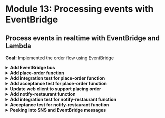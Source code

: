 # Module 13: Processing events with EventBridge

## Process events in realtime with EventBridge and Lambda

**Goal:** Implemented the order flow using EventBridge

<details>
<summary><b>Add EventBridge bus</b></summary><p>

1. Open `serverless.yml`.

2. Add an `EventBridge` bus as a new resource under the `resources.Resources` section

```yml
EventBus:
  Type: AWS::Events::EventBus
  Properties:
    Name: order_events_${sls:stage}_${self:custom.name}
```

**IMPORTANT**: make sure that this `EventBus` resource is aligned with `ServiceUrlParameter`, `CognitoUserPool` and other CloudFormation resources.

3. While we're here, let's also add the EventBus name as output. Add the following to the `resources.Outputs` section.

```yml
EventBusName:
  Value: !Ref EventBus
```

4. Deploy the project.

`npx sls deploy`

This will provision an EventBridge bus called `order_events_dev_` followed by your name.

</p></details>

<details>
<summary><b>Add place-order function</b></summary><p>

1. Add a new `place-order` function (in the `functions` section)

```yml
place-order:
  handler: functions/place-order.handler
  events:
    - http:
        path: /orders
        method: post
        authorizer:
          name: CognitoAuthorizer
          type: COGNITO_USER_POOLS
          arn: !GetAtt CognitoUserPool.Arn
  environment:
    bus_name: !Ref EventBus
```

Notice that this new function references the newly created `EventBridge` bus, whose name will be passed in via the `bus_name` environment variable.

This function also uses the same Cognito User Tool for authorization, as it'll be called directly by the client app.

2. Add the permission to publish events to `EventBridge` by adding the following to the list of permissions under `provider.iam.role.statements`:

```yml
- Effect: Allow
  Action: events:PutEvents
  Resource: !GetAtt EventBus.Arn
```

3. Add a file `place-order.js` to the `functions` folder

4. Modify `place-order.js` to the following

```javascript
const EventBridge = require('aws-sdk/clients/eventbridge')
const eventBridge = new EventBridge()
const chance = require('chance').Chance()

const busName = process.env.bus_name

module.exports.handler = async (event) => {
  const restaurantName = JSON.parse(event.body).restaurantName

  const orderId = chance.guid()
  console.log(`placing order ID [${orderId}] to [${restaurantName}]`)

  await eventBridge.putEvents({
    Entries: [{
      Source: 'big-mouth',
      DetailType: 'order_placed',
      Detail: JSON.stringify({
        orderId,
        restaurantName,
      }),
      EventBusName: busName
    }]
  }).promise()

  console.log(`published 'order_placed' event into EventBridge`)

  const response = {
    statusCode: 200,
    body: JSON.stringify({ orderId })
  }

  return response
}
```

This `place-order` function handles requests to create an order (via the `POST /orders` endpoint we configured just now).

As part of the `POST` body in the request, it expects the `restaurantName` to be passed in. And upon receiving a request, all it's doing is publishing an event to the `EventBridge` bus and let some other process handle it.

</p></details>

<details>
<summary><b>Add integration test for place-order function</b></summary><p>

1. Add a file `place-order.tests.js` to `test_cases` folder

2. Modify `test_cases/place-order.tests.js` to the following

```javascript
const when = require('../steps/when')
const given = require('../steps/given')
const tearDown = require('../steps/teardown')
const { init } = require('../steps/init')
const AWS = require('aws-sdk')

const mockPutEvents = jest.fn()
AWS.EventBridge.prototype.putEvents = mockPutEvents

describe('Given an authenticated user', () => {
  let user

  beforeAll(async () => {
    await init()
    user = await given.an_authenticated_user()
  })

  afterAll(async () => {
    await tearDown.an_authenticated_user(user)
  })

  describe(`When we invoke the POST /orders endpoint`, () => {
    let resp

    beforeAll(async () => {
      mockPutEvents.mockClear()
      mockPutEvents.mockReturnValue({
        promise: async () => {}
      })

      resp = await when.we_invoke_place_order(user, 'Fangtasia')
    })

    it(`Should return 200`, async () => {
      expect(resp.statusCode).toEqual(200)
    })

    it(`Should publish a message to EventBridge bus`, async () => {
      expect(mockPutEvents).toBeCalledWith({
        Entries: [
          expect.objectContaining({
            Source: 'big-mouth',
            DetailType: 'order_placed',
            Detail: expect.stringContaining(`"restaurantName":"Fangtasia"`),
            EventBusName: expect.stringMatching(process.env.bus_name)
          })
        ]
      })
    })
  })
})
```

Wait a minute, we're mocking the AWS operations! Didn't you say not to do it?

Yes, I did...

The problem is that, to validate the events that are sent to `EventBridge` it'll take a bit of extra infrastructure set up. Because you can't just call `EventBridge` and ask what events it had just received on a bus recently. You need to subscribe to the bus and capture events in real-time as they happen.

We'll explore how to do this in the next couple of modules. For now, let's just mock these tests.

3. Modify `steps/when.js` to add a new `we_invoke_place_order` function

```javascript
const we_invoke_place_order = async (user, restaurantName) => {
  const body = JSON.stringify({ restaurantName })

  switch (mode) {
    case 'handler':
      return await viaHandler({ body }, 'place-order')
    case 'http':
      const auth = user.idToken
      return await viaHttp('orders', 'POST', { body, auth })
    default:
      throw new Error(`unsupported mode: ${mode}`)
  }
}
```

and don't forget to add it to the list of exported methods too

```javascript
module.exports = {
  we_invoke_get_index,
  we_invoke_get_restaurants,
  we_invoke_search_restaurants,
  we_invoke_place_order
}
```

4. Run integration tests

`npm run test`

and see that all 5 tests are passing

```
 PASS  tests/test_cases/get-index.tests.js
 PASS  tests/test_cases/get-restaurants.tests.js
 PASS  tests/test_cases/place-order.tests.js
 PASS  tests/test_cases/search-restaurants.tests.js (5.041s)
  ● Console

    console.info functions/search-restaurants.js:24
      this is a new secret


Test Suites: 4 passed, 4 total
Tests:       5 passed, 5 total
Snapshots:   0 total
Time:        5.431s
```

5. Deploy the project

`npx sls deploy`

</p></details>

<details>
<summary><b>Add acceptance test for place-order function</b></summary><p>

When executing the deployed `place-order` function via API Gateway, the function would publish an `order_placed` event to the real EventBridge bus.

To verify that the event is published as expected, you have some options (discussed in [this post](https://theburningmonk.com/2019/09/how-to-include-sns-and-kinesis-in-your-e2e-tests/)). Again, for the purpose of this workshop, we'll take a short-cut and only validate EventBridge was called when executing as an integration test, using mocks...

1. Modify `test_cases/place-order.tests.js` so the `Should publish a message to EventBridge bus` test case only runs as an integration test.

Wrap the test case

```javascript
it(`Should publish a message to EventBridge bus`, async () => {
  expect(mockPutEvents).toBeCalledWith({
    Entries: [
      expect.objectContaining({
        Source: 'big-mouth',
        DetailType: 'order_placed',
        Detail: expect.stringContaining(`"restaurantName":"Fangtasia"`),
        EventBusName: expect.stringMatching(process.env.bus_name)
      })
    ]
  })
})
```

in an `if` block like this

```javascript
if (process.env.TEST_MODE === 'handler') {
  it(`Should publish a message to EventBridge bus`, async () => {
    expect(mockPutEvents).toBeCalledWith({
      Entries: [
        expect.objectContaining({
          Source: 'big-mouth',
          DetailType: 'order_placed',
          Detail: expect.stringContaining(`"restaurantName":"Fangtasia"`),
          EventBusName: expect.stringMatching(process.env.bus_name)
        })
      ]
    })
  })
}
```

2. Run acceptance test

`npm run acceptance`

and see that we have 4 (instead of 5 for integration) tests, and they're all passing.

```
 PASS  tests/test_cases/get-restaurants.tests.js
  ● Console

    console.info tests/steps/when.js:40
      invoking via HTTP GET https://4q8sbvheq2.execute-api.us-east-1.amazonaws.com/dev/restaurants

 PASS  tests/test_cases/get-index.tests.js
  ● Console

    console.info tests/steps/when.js:40
      invoking via HTTP GET https://4q8sbvheq2.execute-api.us-east-1.amazonaws.com/dev/

 PASS  tests/test_cases/place-order.tests.js
  ● Console

    console.info tests/steps/when.js:40
      invoking via HTTP POST https://4q8sbvheq2.execute-api.us-east-1.amazonaws.com/dev/orders

 PASS  tests/test_cases/search-restaurants.tests.js
  ● Console

    console.info tests/steps/when.js:40
      invoking via HTTP POST https://4q8sbvheq2.execute-api.us-east-1.amazonaws.com/dev/restaurant
s/search


Test Suites: 4 passed, 4 total
Tests:       4 passed, 4 total
Snapshots:   0 total
Time:        4.845s
```

Again, we'll see how we can extend these acceptance tests to validate the events that are published to EventBridge and SNS.

</p></details>

<details>
<summary><b>Update web client to support placing order</b></summary><p>

1. Modify `static/index.html` to the following

```html
<!DOCTYPE html>
<html>
  <head>
    <meta charset="UTF-8">
    <title>Big Mouth</title>

    <script src="https://sdk.amazonaws.com/js/aws-sdk-2.149.0.min.js"></script>
    <script src="https://d2qt42rcwzspd6.cloudfront.net/manning/aws-cognito-sdk.min.js"></script>
    <script src="https://d2qt42rcwzspd6.cloudfront.net/manning/amazon-cognito-identity.min.js"></script>
    <script src="https://code.jquery.com/jquery-3.2.1.min.js" 
            integrity="sha256-hwg4gsxgFZhOsEEamdOYGBf13FyQuiTwlAQgxVSNgt4="
            crossorigin="anonymous"></script>
    <script src="https://code.jquery.com/ui/1.12.1/jquery-ui.min.js" 
            integrity="sha384-Dziy8F2VlJQLMShA6FHWNul/veM9bCkRUaLqr199K94ntO5QUrLJBEbYegdSkkqX" 
            crossorigin="anonymous"></script>
    <link rel="stylesheet" href="https://code.jquery.com/ui/1.12.1/themes/base/jquery-ui.css">

    <style>
      .fullscreenDiv {
        background-color: #05bafd;
        width: 100%;
        height: auto;
        bottom: 0px;
        top: 0px;
        left: 0;
        position: absolute;        
      }
      .restaurantsDiv {
        background-color: #ffffff;
        width: 100%;
        height: auto;
      }
      .dayOfWeek {
        font-family: Arial, Helvetica, sans-serif;
        font-size: 32px;
        padding: 10px;
        height: auto;
        display: flex;
        justify-content: center;
      }
      .column-container {
        padding: 0;
        margin: 0;        
        list-style: none;
        display: flex;
        flex-flow: column;
        flex-wrap: wrap;
        justify-content: center;
      }
      .row-container {
        padding: 5px;
        margin: 5px;
        list-style: none;
        display: flex;
        flex-flow: row;
        flex-wrap: wrap;
        justify-content: center;
      }
      .item {
        padding: 5px;
        height: auto;
        margin-top: 10px;
        display: flex;
        flex-flow: row;
        flex-wrap: wrap;
        justify-content: center;
      }
      .restaurant {
        background-color: #00a8f7;
        border-radius: 10px;
        padding: 5px;
        height: auto;
        width: auto;
        margin-left: 40px;
        margin-right: 40px;
        margin-top: 15px;
        margin-bottom: 0px;
        display: flex;
        justify-content: center;
      }
      .restaurant-name {
        font-size: 24px;
        font-family:Arial, Helvetica, sans-serif;
        color: #ffffff;
        padding: 10px;
        margin: 0px;
      }
      .restaurant-image {
        padding-top: 0px;
        margin-top: 0px;
      }
      .row-container-left {
        list-style: none;
        display: flex;
        flex-flow: row;
        justify-content: flex-start;
      }
      .menu-text {
        font-family: Arial, Helvetica, sans-serif;
        font-size: 24px;
        font-weight: bold;
        color: white;
      }
      .text-trail-space {
        margin-right: 10px;
      }
      .hidden {
        display: none;
      }

      label, button, input {
        display:block;
        font-family: Arial, Helvetica, sans-serif;
        font-size: 18px;
      }
      
      fieldset { 
        padding:0; 
        border:0; 
        margin-top:25px; 
      }

    </style>

    <script>
      const AWS_REGION = '{{awsRegion}}';
      const COGNITO_USER_POOL_ID = '{{cognitoUserPoolId}}';
      const CLIENT_ID = '{{cognitoClientId}}';
      const SEARCH_URL = '{{& searchUrl}}';
      const PLACE_ORDER_URL = '{{& placeOrderUrl}}';

      var regDialog, regForm;
      var verifyDialog;
      var regCompleteDialog;
      var signInDialog;
      var userPool, cognitoUser;
      var idToken;

      function toggleSignOut (enable) {
        enable === true ? $('#sign-out').show() : $('#sign-out').hide();
      }

      function toggleSignIn (enable) {
        enable === true ? $('#sign-in').show() : $('#sign-in').hide();
      }

      function toggleRegister (enable) {
        enable === true ? $('#register').show() : $('#register').hide();
      }

      function init() {
        AWS.config.region = AWS_REGION;
        AWSCognito.config.region = AWS_REGION;

        var data = { 
          UserPoolId : COGNITO_USER_POOL_ID, 
          ClientId : CLIENT_ID
        };
        userPool = new AWSCognito.CognitoIdentityServiceProvider.CognitoUserPool(data);
        cognitoUser = userPool.getCurrentUser();

        if (cognitoUser != null) {          
          cognitoUser.getSession(function(err, session) {
            if (err) {
                alert(err);
                return;
            }

            idToken = session.idToken.jwtToken;
            console.log('idToken: ' + idToken);
            console.log('session validity: ' + session.isValid());
          });

          toggleSignOut(true);
          toggleSignIn(false);
          toggleRegister(false);
        } else {
          toggleSignOut(false);
          toggleSignIn(true);
          toggleRegister(true);
        }
      }

      function addUser() {
        var firstName = $("#first-name")[0].value;
        var lastName = $("#last-name")[0].value;
        var username = $("#username")[0].value;
        var password = $("#password")[0].value;
        var email = $("#email")[0].value;

        var attributeList = [
          new AWSCognito.CognitoIdentityServiceProvider.CognitoUserAttribute({ 
            Name : 'email', Value : email
          }),
          new AWSCognito.CognitoIdentityServiceProvider.CognitoUserAttribute({ 
            Name : 'given_name', Value : firstName
          }),
          new AWSCognito.CognitoIdentityServiceProvider.CognitoUserAttribute({ 
            Name : 'family_name', Value : lastName
          }),
        ];

        userPool.signUp(username, password, attributeList, null, function(err, result){
          if (err) {
            alert(err);
            return;
          }
          cognitoUser = result.user;
          console.log('user name is ' + cognitoUser.getUsername());

          regDialog.dialog("close");
          verifyDialog.dialog("open");
        });
      }

      function confirmUser() {
        var verificationCode = $("#verification-code")[0].value;
        cognitoUser.confirmRegistration(verificationCode, true, function(err, result) {
          if (err) {
            alert(err);
            return;
          }
          console.log('verification call result: ' + result);

          verifyDialog.dialog("close");
          regCompleteDialog.dialog("open");
        });
      }

      function authenticateUser() {
        var username = $("#sign-in-username")[0].value;
        var password = $("#sign-in-password")[0].value;

        var authenticationData = {
          Username : username,
          Password : password,
        };
        var authenticationDetails = new AWSCognito.CognitoIdentityServiceProvider.AuthenticationDetails(authenticationData);
        var userData = {
          Username : username,
          Pool : userPool
        };
        var cognitoUser = new AWSCognito.CognitoIdentityServiceProvider.CognitoUser(userData);

        cognitoUser.authenticateUser(authenticationDetails, {
          onSuccess: function (result) {
            console.log('access token : ' + result.getAccessToken().getJwtToken());
            /*Use the idToken for Logins Map when Federating User Pools with Cognito Identity or when passing through an Authorization Header to an API Gateway Authorizer*/
            idToken = result.idToken.jwtToken;
            console.log('idToken : ' + idToken);

            signInDialog.dialog("close");
            toggleRegister(false);
            toggleSignIn(false);
            toggleSignOut(true);
          },

          onFailure: function(err) {
            alert(err);
          }
        });
      }

      function signOut() {
        if (cognitoUser != null) {
          cognitoUser.signOut();
          toggleRegister(true);
          toggleSignIn(true);
          toggleSignOut(false);
        }
      }

      function searchRestaurants() {
        var theme = $("#theme")[0].value;

        var xhr = new XMLHttpRequest();
        xhr.open('POST', SEARCH_URL, true);
        xhr.setRequestHeader("Content-Type", "application/json");
        xhr.setRequestHeader("Authorization", idToken);
        xhr.send(JSON.stringify({ theme }));
        
        xhr.onreadystatechange = function (e) {
          if (xhr.readyState === 4 && xhr.status === 200) {
            var restaurants = JSON.parse(xhr.responseText);
            var restaurantsList = $("#restaurantsUl");
            restaurantsList.empty();

            for (var restaurant of restaurants) {
              restaurantsList.append(`
              <li class="restaurant">
                <ul class="column-container" onclick='placeOrder("${restaurant.name}")'>
                    <li class="item restaurant-name">${restaurant.name}</li>
                    <li class="item restaurant-image">
                      <img src="${restaurant.image}">
                    </li>
                </ul>
              </li>
              `);
            }

          } else if (xhr.readyState === 4) {
            alert(xhr.responseText);
          }
        };
      }

      function placeOrder(restaurantName) {
        var xhr = new XMLHttpRequest();
        xhr.open('POST', PLACE_ORDER_URL, true);
        xhr.setRequestHeader("Content-Type", "application/json");
        xhr.setRequestHeader("Authorization", idToken);
        xhr.send(JSON.stringify({ restaurantName }));

        xhr.onreadystatechange = function (e) {
          if (xhr.readyState === 4 && xhr.status === 200) {
            alert("your order has been placed, we'll let you know once it's been accepted by the restaurant!");
          } else if (xhr.readyState === 4) {
            alert(xhr.responseText);
          }
        };
      }

      $(document).ready(function() {
        regDialog = $("#reg-dialog-form").dialog({
          autoOpen: false,
          modal: true,
          buttons: {
            "Create an account": addUser,
            Cancel: function() {
              regDialog.dialog("close");
            }
          },
          close: function() {
            regForm[0].reset();
          }
        });

        regForm = regDialog.find("form").on("submit", function(event) {
          event.preventDefault();
          addUser();
        });
        
        $("#register").on("click", function() {
          regDialog.dialog("open");
        });

        verifyDialog = $("#verify-dialog-form").dialog({
          autoOpen: false,
          modal: true,
          buttons: {
            "Confirm registration": confirmUser,
            Cancel: function() {
              verifyDialog.dialog("close");
            }
          },
          close: function() {
            $(this).dialog("close");
          }
        });

        regCompleteDialog = $("#registered-message").dialog({
          autoOpen: false,
          modal: true,
          buttons: {
            Ok: function() {
              $(this).dialog("close");
            }
          }
        });

        signInDialog = $("#sign-in-form").dialog({
          autoOpen: false,
          modal: true,
          buttons: {
            "Sign in": authenticateUser,
            Cancel: function() {
              signInDialog.dialog("close");
            }
          },
          close: function() {
            $(this).dialog("close");
          }
        });

        $("#sign-in").on("click", function() {
          signInDialog.dialog("open");
        });

        $("#sign-out").on("click", function() {
          signOut();
        })

        init();
      });

    </script>
  </head>

  <body>
    <div class="fullscreenDiv">
      <ul class="column-container">
        <li>
          <ul class="row-container-left">
            <li id="register" class="item text-trail-space hidden">
              <a class="menu-text" href="#">Register</a>
            </li>
            <li id="sign-in" class="item menu-text text-trail-space hidden">
              <a class="menu-text" href="#">Sign in</a>
            </li>
            <li id="sign-out" class="item menu-text text-trail-space hidden">
              <a class="menu-text" href="#">Sign out</a>
            </li>
          </ul>
        </li>
        <li class="item">
          <img id="logo" src="https://d2qt42rcwzspd6.cloudfront.net/manning/big-mouth.png">
        </li>
        <li class="item">
          <input id="theme" type="text" size="50" placeholder="enter a theme, eg. rick and morty"/>
          <button onclick="searchRestaurants()">Find Restaurants</button>
        </li>
        <li>
          <div class="restaurantsDiv column-container">
            <b class="dayOfWeek">{{dayOfWeek}}</b>
            <ul id="restaurantsUl" class="row-container">
              {{#restaurants}}
              <li class="restaurant">
                <ul class="column-container" onclick='placeOrder("{{name}}")'>
                    <li class="item restaurant-name">{{name}}</li>
                    <li class="item restaurant-image">
                      <img src="{{image}}">
                    </li>
                </ul>
              </li>
              {{/restaurants}}
            </ul>
          </div>
        </li>
      </ul>
    </div>

    <div id="reg-dialog-form" title="Register">       
      <form>
        <fieldset>
          <label for="first-name">First Name</label>
          <input type="text" id="first-name" class="text ui-widget-content ui-corner-all">
          <label for="last-name">Last Name</label>
          <input type="text" id="last-name" class="text ui-widget-content ui-corner-all">
          <label for="email">Email</label>
          <input type="text" name="email" id="email" class="text ui-widget-content ui-corner-all">
          <label for="username">Username</label>
          <input type="text" name="username" id="username" class="text ui-widget-content ui-corner-all">
          <label for="password">Password</label>
          <input type="password" name="password" id="password" class="text ui-widget-content ui-corner-all">
        </fieldset>
      </form>
    </div>

    <div id="verify-dialog-form" title="Verify">
      <form>
        <fieldset>
            <label for="verification-code">Verification Code</label>
            <input type="text" id="verification-code" class="text ui-widget-content ui-corner-all">
        </fieldset>
      </form>
    </div>

    <div id="registered-message" title="Registration complete!">
      <p>
        <span class="ui-icon ui-icon-circle-check" style="float:left; margin:0 7px 50px 0;"></span>
        You are now registered!
      </p>
    </div>

    <div id="sign-in-form" title="Sign in">
      <form>
          <fieldset>            
            <label for="sign-in-username">Username</label>
            <input type="text" id="sign-in-username" class="text ui-widget-content ui-corner-all">
            <label for="sign-in-password">Password</label>
            <input type="password" id="sign-in-password" class="text ui-widget-content ui-corner-all">
          </fieldset>
        </form>
    </div>

  </body>

</html>
```

This new UI code would call the `POST /orders` endpoint when you click on one of the restaurants.

But to do that, the `get-index` function needs to know the URL endpoint for it, and then pass it into the HTML template.

2. Open `serverless.yml` and add an `orders_api` environment variable to the `get-index` function.

```yml
orders_api:
  Fn::Join:
    - ""
    - - https://
      - !Ref ApiGatewayRestApi
      - .execute-api.${aws:region}.amazonaws.com/${sls:stage}/orders
```

3. Modify `functions/get-index.js` to fetch the URL endpoint to place orders (from a new `orders_api` environment variable). On ln8 where you have:

```javascript
const restaurantsApiRoot = process.env.restaurants_api
```

Somewhere near there, add the following:

```javascript
const ordersApiRoot = process.env.orders_api
```

4. Modify `functions/get-index.js` to pass the `ordersApiRoot` url to the updated `index.html` template. On ln38, replace the `view` object so we add a `placeOrderUrl` field.

```javascript
const view = {
  awsRegion,
  cognitoUserPoolId,
  cognitoClientId,
  dayOfWeek,
  restaurants,
  searchUrl: `${restaurantsApiRoot}/search`,
  placeOrderUrl: `${ordersApiRoot}`
}
```

5. Deploy the project

`npx sls deploy`

Load the landing page in the browser and click on one of the restaurants to order (if your login token has expired then you'll have to sign in again)

![](/images/mod15-001.png)

</p></details>

<details>
<summary><b>Add notify-restaurant function</b></summary><p>

1. Modify `serverless.yml` to add a new SNS topic for notifying restaurants, under the `resources.Resources` section

```yml
RestaurantNotificationTopic:
  Type: AWS::SNS::Topic
```

**IMPORTANT**: make sure this is aligned with other CloudFormation resources, like the `EventBus` resoure we added earlier.

2. Also, add the SNS topic's name and ARN to our stack output. Add the following to the `resources.Outputs` section of the `serverless.yml`.

```yml
RestaurantNotificationTopicName:
  Value: !GetAtt RestaurantNotificationTopic.TopicName

RestaurantNotificationTopicArn:
  Value: !Ref RestaurantNotificationTopic
```

3. Deploy the project to provision the SNS topic.

`npx sls deploy`

4. Add a file `notify-restaurant.js` in the `functions` folder

5. Modify `functions/notify-restaurant.js` to the following

```javascript
const EventBridge = require('aws-sdk/clients/eventbridge')
const eventBridge = new EventBridge()
const SNS = require('aws-sdk/clients/sns')
const sns = new SNS()

const busName = process.env.bus_name
const topicArn = process.env.restaurant_notification_topic

module.exports.handler = async (event) => {
  const order = event.detail
  const snsReq = {
    Message: JSON.stringify(order),
    TopicArn: topicArn
  };
  await sns.publish(snsReq).promise()

  const { restaurantName, orderId } = order
  console.log(`notified restaurant [${restaurantName}] of order [${orderId}]`)

  await eventBridge.putEvents({
    Entries: [{
      Source: 'big-mouth',
      DetailType: 'restaurant_notified',
      Detail: JSON.stringify(order),
      EventBusName: busName
    }]
  }).promise()

  console.log(`published 'restaurant_notified' event to EventBridge`)
}
```

This `notify-restaurant` function would be trigger by `EventBridge`, and by the `place_order` event that we publish from the `place-order` function.

Remember that in the `place-order` function we published `Detail` as a JSON string:

```javascript
await eventBridge.putEvents({
  Entries: [{
    Source: 'big-mouth',
    DetailType: 'order_placed',
    Detail: JSON.stringify({
      orderId,
      restaurantName,
    }),
    EventBusName: busName
  }]
}).promise()
```

However, when `EventBridge` invokes our function, `event.detail` is going to be an object, and it's called `detail` not `Detail` (one of many inconsistencies that you just have to live with in AWS...)

Our function here would publish a message to the `RestaurantNotificationTopic` SNS topic to notify the restaurant of a new order. And then it will publish a `restaurant_notified` event.

But we still need to configure this function in the `serverless.yml`.

6. Modify `serverless.yml` to add a new `notify-restaurant` function

```yml
notify-restaurant:
  handler: functions/notify-restaurant.handler
  events:
    - eventBridge:
        eventBus: !Ref EventBus
        pattern:
          source:
            - big-mouth
          detail-type:
            - order_placed
  environment:
    bus_name: !Ref EventBus
    restaurant_notification_topic: !Ref RestaurantNotificationTopic
```

7. For legacy reasons, in order to use `!Ref EventBus` to reference the event bus to use with the `notify-restaurants` function, you also have to add the following to the `provider` section of the `serverless.yml`:

```yml
eventBridge:
  useCloudFormation: true
```

This is because, until recently, the Serverless framework would use a CloudFormation custom resource to provision the EventBridge trigger. So, to prevent a breaking change, this was the compromise they came up with.

In any case, after this, your `provider` section should look something like this:

```yml
provider:
  name: aws
  runtime: nodejs14.x
  eventBridge:
    useCloudFormation: true
  iam:
    ...
  environment:
    ...  
```

Make sure all the indentations are correct!

If you have read the Serverless framework [docs](https://serverless.com/framework/docs/providers/aws/events/event-bridge#using-a-different-event-bus) on EventBridge, then you might also be wondering why I didn't just let the Serverless framework create the bus for us.

That is a very good question!

The reason is that you generally wouldn't have a separate event bus per microservice. The power of `EventBridge` is that it gives you very fine-grained filtering capabilities and you can subscribe to events based on its content such as the type of the event (usually in the `detail-type` attribute).

Therefore you typically would have a centralized event bus for the whole organization, and different services would be publishing and subscribing to the same event bus. This event bus would be provisioned by other projects that manage these shared resources (as discussed before). Which is why it's far more likely that your `EventBridge` functions would need to subscribe to an existing event bus by ARN.

As for the subscription pattern itself, well, in this case we're listening for only the `order_placed` events published by the `place-order` function.

To learn more about content-based filtering with EventBridge, have a read of [this post](https://www.tbray.org/ongoing/When/201x/2019/12/18/Content-based-filtering) by Tim Bray.

8. Modify `serverless.yml` to add the permission to `sns:Publish` to the SNS topic, under `provider.iam.role.statements`

```yml
- Effect: Allow
  Action: sns:Publish
  Resource: !Ref RestaurantNotificationTopic
```

</p></details>

<details>
<summary><b>Add integration test for notify-restaurant function</b></summary><p>

1. Modify `steps/when.js` to add a `we_invoke_notify_restaurant` function

```javascript
const we_invoke_notify_restaurant = async (event) => {
  if (mode === 'handler') {
    await viaHandler(event, 'notify-restaurant')
  } else {
    throw new Error('not supported')
  }
}
```

and again, don't forget to add it to the list of exported methods

```javascript
module.exports = {
  we_invoke_get_index,
  we_invoke_get_restaurants,
  we_invoke_search_restaurants,
  we_invoke_place_order,
  we_invoke_notify_restaurant
}
```

3. Add a file `notify-restaurant.tests.js` to the `test_cases` folder

4. Modify `test_cases/notify-restaurant.tests.js` to the following

```javascript
const { init } = require('../steps/init')
const when = require('../steps/when')
const AWS = require('aws-sdk')
const chance = require('chance').Chance()

const mockPutEvents = jest.fn()
AWS.EventBridge.prototype.putEvents = mockPutEvents
const mockPublish = jest.fn()
AWS.SNS.prototype.publish = mockPublish

describe(`When we invoke the notify-restaurant function`, () => {
  if (process.env.TEST_MODE === 'handler') {
    beforeAll(async () => {
      await init()

      mockPutEvents.mockClear()
      mockPublish.mockClear()

      mockPutEvents.mockReturnValue({
        promise: async () => {}
      })
      mockPublish.mockReturnValue({
        promise: async () => {}
      })

      const event = {
        source: 'big-mouth',
        'detail-type': 'order_placed',
        detail: {
          orderId: chance.guid(),
          userEmail: chance.email(),
          restaurantName: 'Fangtasia'
        }
      }
      await when.we_invoke_notify_restaurant(event)
    })

    it(`Should publish message to SNS`, async () => {
      expect(mockPublish).toBeCalledWith({
        Message: expect.stringMatching(`"restaurantName":"Fangtasia"`),
        TopicArn: expect.stringMatching(process.env.restaurant_notification_topic)
      })
    })

    it(`Should publish event to EventBridge`, async () => {
      expect(mockPutEvents).toBeCalledWith({
        Entries: [
          expect.objectContaining({
            Source: 'big-mouth',
            DetailType: 'restaurant_notified',
            Detail: expect.stringContaining(`"restaurantName":"Fangtasia"`),
            EventBusName: expect.stringMatching(process.env.bus_name)
          })
        ]
      })
    })
  } else {
    it('no acceptance test', () => {})
  }
})
```

Notice that all the test cases are wrapped inside a big `if` condition. It's weird, I know.. Ignore it for now, we'll talk about it shortly.

5. Run integration tests

`npm run test`

and see that the new test is failing

```
 FAIL  tests/test_cases/notify-restaurant.tests.js

  ● Console

    console.log tests/steps/init.js:26
      AWS credential loaded
    console.log functions/notify-restaurant.js:19
      notified restaurant [Fangtasia] of order [cccf6190-9768-51ac-9435-c4ca101a6018]
    console.log functions/notify-restaurant.js:30
      published 'restaurant_notified' event to EventBridge


  ● When we invoke the notify-restaurant function › Should publish message to SNS

    TypeError: Cannot read property 'body' of undefined

      13 |   const response = await handler(event, context)
      14 |   const contentType = _.get(response, 'headers.content-type', 'application/json');
    > 15 |   if (response.body && contentType === 'application/json') {
         |                ^
      16 |     response.body = JSON.parse(response.body);
      17 |   }
      18 |   return response

      at viaHandler (tests/steps/when.js:15:16)

  ● When we invoke the notify-restaurant function › Should publish event to EventBridge

    TypeError: Cannot read property 'body' of undefined

      13 |   const response = await handler(event, context)
      14 |   const contentType = _.get(response, 'headers.content-type', 'application/json');
    > 15 |   if (response.body && contentType === 'application/json') {
         |                ^
      16 |     response.body = JSON.parse(response.body);
      17 |   }
      18 |   return response

      at viaHandler (tests/steps/when.js:15:16)
```

This is because our `notify-restaurant` function doesn't return any response because it doesn't need to. But the `when.viaHandler` function kinda expects a response object with `body`.

6. Modify `steps/when.js` to update the `viaHandler` function to handle this

```javascript
const viaHandler = async (event, functionName) => {
  const handler = require(`${APP_ROOT}/functions/${functionName}`).handler

  const context = {}
  const response = await handler(event, context)
  const contentType = _.get(response, 'headers.content-type', 'application/json');
  if (_.get(response, 'body') && contentType === 'application/json') {
    response.body = JSON.parse(response.body);
  }
  return response
}
```

7. Rerun integration tests

`npm run test`

and see that all tests are passing now

```
 PASS  tests/test_cases/notify-restaurant.tests.js
 PASS  tests/test_cases/get-index.tests.js
 PASS  tests/test_cases/get-restaurants.tests.js
 PASS  tests/test_cases/place-order.tests.js
 PASS  tests/test_cases/search-restaurants.tests.js (6.221s)
  ● Console

    console.info functions/search-restaurants.js:24
      this is a new secret


Test Suites: 5 passed, 5 total
Tests:       7 passed, 7 total
Snapshots:   0 total
Time:        6.694s
```

</p></details>

<details>
<summary><b>Acceptance test for notify-restaurant function</b></summary><p>

We can publish an `order_placed` event to the EventBridge event via the AWS SDK to execute the deployed `notify-restaurant` function. Since this function publishes to both SNS and EventBridge, we have the same conumdrum in verifying that it's producing the expected side-effects as the `place-order` function.

For now, we'll take a short-cut and skip the test altogether. Notice that the test cases are all wrapped inside an `if` statement already

```javascript
if (process.env.TEST_MODE === 'handler') {
  ...
} else {
  it('no acceptance test', () => {})
}
```

so they're only executed when you run the integration tests.

The `no acceptance test` is a dummy test, it's only there because Jest errors if it doesn't find a test in a module. So without it, the acceptance tests would fail because Jest the `search-restaurants.tests.js` module doesn't contain a test.

In the next couple of modules, we'll come back and address this properly.

</p></details>

<details>
<summary><b>Peeking into SNS and EventBridge messages</b></summary><p>

While working on these changes, we don't have a way to check what our functions are writing to SNS or EventBridge. This is a common problem for teams that leverage these services heavily. To address this, check out the [lumigo-cli](https://www.npmjs.com/package/lumigo-cli). It has commands to [tail-sns](https://www.npmjs.com/package/lumigo-cli#lumigo-cli-tail-sns) and [tail-eventbridge-bus](https://www.npmjs.com/package/lumigo-cli#lumigo-cli-tail-eventbridge-bus) which lets you see what events are published to these services in real time.

![](/images/mod15-002.png)

![](/images/mod15-003.png)

1. Deploy the project.

`npx sls deploy`

2. Use the `lumigo-cli` to peek at both the SNS topic and the EventBridge bus.

3. Load the index page in the browser and place a few orders. You should see those events show up in the `lumigo-cli` terminals.

</p></details>
